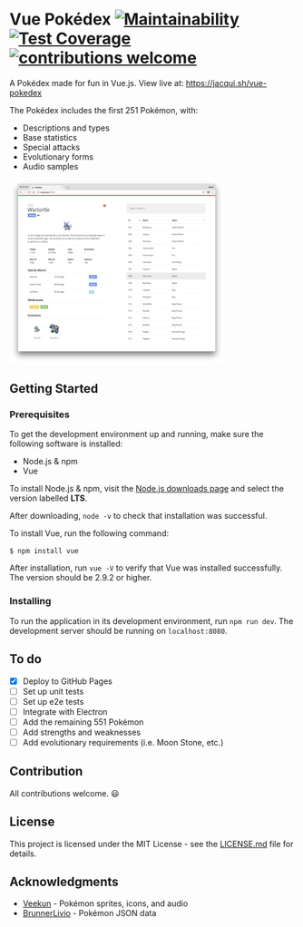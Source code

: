 # Vue Pokédex [![Maintainability](https://api.codeclimate.com/v1/badges/80d4baff75613a0fd530/maintainability)](https://codeclimate.com/github/shadforth/pokedex-vue/maintainability) [![Test Coverage](https://api.codeclimate.com/v1/badges/80d4baff75613a0fd530/test_coverage)](https://codeclimate.com/github/shadforth/pokedex-vue/test_coverage) [![contributions welcome](https://img.shields.io/badge/contributions-welcome-brightgreen.svg?style=flat)](https://github.com/shadforth/pokedex-vue/issues)

A Pokédex made for fun in Vue.js. View live at: https://jacqui.sh/vue-pokedex

The Pokédex includes the first 251 Pokémon, with:
- Descriptions and types
- Base statistics
- Special attacks
- Evolutionary forms
- Audio samples

<img src="static/screenshot_v2.png" alt="Vue Pokédex" style="max-width:75%;margin: 0 auto;">

## Getting Started

### Prerequisites
To get the development environment up and running, make sure the following software is installed:

* Node.js & npm
* Vue

To install Node.js & npm, visit the [Node.js downloads page](https://nodejs.org/en/download/) and select the version labelled **LTS**.

After downloading, `node -v` to check that installation was successful.

To install Vue, run the following command:

```
$ npm install vue
```

After installation, run `vue -V` to verify that Vue was installed successfully. The version should be 2.9.2 or higher.

### Installing
To run the application in its development environment, run `npm run dev`. The development server should be running on `localhost:8080`.

## To do
- [X] Deploy to GitHub Pages
- [ ] Set up unit tests
- [ ] Set up e2e tests
- [ ] Integrate with Electron
- [ ] Add the remaining 551 Pokémon
- [ ] Add strengths and weaknesses
- [ ] Add evolutionary requirements (i.e. Moon Stone, etc.)

## Contribution
All contributions welcome. 😃

## License
This project is licensed under the MIT License - see the [LICENSE.md](LICENSE.md) file for details.

## Acknowledgments
* [Veekun](https://veekun.com/dex/downloads) - Pokémon sprites, icons, and audio
* [BrunnerLivio](https://github.com/BrunnerLivio) - Pokémon JSON data
